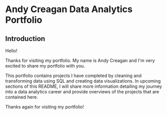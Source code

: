 # Andy Creagan Data Analytics Portfolio
## Introduction
Hello!

Thanks for visiting my portfolio. My name is Andy Creagan and I'm very excited to share my portfolio with you.

This portfolio contains projects I have completed by cleaning and transforming data using SQL and creating data visualizations. In upcoming sections of this README, I will share more information detailing my journey into a data analytics career and provide overviews of the projects that are contained here.

Thanks again for visiting my portfolio!
